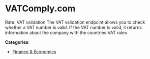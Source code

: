 # VATComply.com


Rate. VAT validation The VAT validation endpoint allows you to check whether a VAT number is valid.  If the VAT number is valid, it returns information about the company with the countries VAT rates



**Categories**:
- [Finance & Economics](https://github.com/apis-list/apis-list#finance-and-economics)




